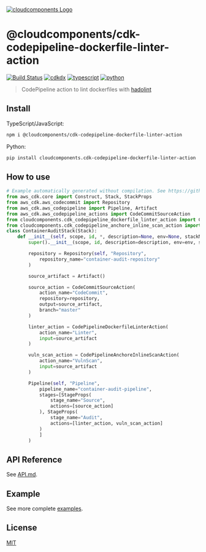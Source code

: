 [![cloudcomponents Logo](https://raw.githubusercontent.com/cloudcomponents/cdk-constructs/master/logo.png)](https://github.com/cloudcomponents/cdk-constructs)

# @cloudcomponents/cdk-codepipeline-dockerfile-linter-action

[![Build Status](https://travis-ci.org/cloudcomponents/cdk-constructs.svg?branch=master)](https://travis-ci.org/cloudcomponents/cdk-constructs)
[![cdkdx](https://img.shields.io/badge/buildtool-cdkdx-blue.svg)](https://github.com/hupe1980/cdkdx)
[![typescript](https://img.shields.io/badge/jsii-typescript-blueviolet.svg)](https://www.npmjs.com/package/@cloudcomponents/cdk-codepipeline-dockerfile-linter-action)
[![python](https://img.shields.io/badge/jsii-python-blueviolet.svg)](https://pypi.org/project/cloudcomponents.cdk-codepipeline-dockerfile-linter-action/)

> CodePipeline action to lint dockerfiles with [hadolint](https://github.com/hadolint/hadolint)

## Install

TypeScript/JavaScript:

```bash
npm i @cloudcomponents/cdk-codepipeline-dockerfile-linter-action
```

Python:

```bash
pip install cloudcomponents.cdk-codepipeline-dockerfile-linter-action
```

## How to use

```python
# Example automatically generated without compilation. See https://github.com/aws/jsii/issues/826
from aws_cdk.core import Construct, Stack, StackProps
from aws_cdk.aws_codecommit import Repository
from aws_cdk.aws_codepipeline import Pipeline, Artifact
from aws_cdk.aws_codepipeline_actions import CodeCommitSourceAction
from cloudcomponents.cdk_codepipeline_dockerfile_linter_action import CodePipelineDockerfileLinterAction
from cloudcomponents.cdk_codepipeline_anchore_inline_scan_action import CodePipelineAnchoreInlineScanAction
class ContainerAuditStack(Stack):
    def __init__(self, scope, id, *, description=None, env=None, stackName=None, tags=None, synthesizer=None, terminationProtection=None, analyticsReporting=None):
        super().__init__(scope, id, description=description, env=env, stackName=stackName, tags=tags, synthesizer=synthesizer, terminationProtection=terminationProtection, analyticsReporting=analyticsReporting)

        repository = Repository(self, "Repository",
            repository_name="container-audit-repository"
        )

        source_artifact = Artifact()

        source_action = CodeCommitSourceAction(
            action_name="CodeCommit",
            repository=repository,
            output=source_artifact,
            branch="master"
        )

        linter_action = CodePipelineDockerfileLinterAction(
            action_name="Linter",
            input=source_artifact
        )

        vuln_scan_action = CodePipelineAnchoreInlineScanAction(
            action_name="VulnScan",
            input=source_artifact
        )

        Pipeline(self, "Pipeline",
            pipeline_name="container-audit-pipeline",
            stages=[StageProps(
                stage_name="Source",
                actions=[source_action]
            ), StageProps(
                stage_name="Audit",
                actions=[linter_action, vuln_scan_action]
            )
            ]
        )
```

## API Reference

See [API.md](https://github.com/cloudcomponents/cdk-constructs/tree/master/packages/cdk-codepipeline-dockerfile-linter-action/API.md).

## Example

See more complete [examples](https://github.com/cloudcomponents/cdk-constructs/tree/master/examples).

## License

[MIT](https://github.com/cloudcomponents/cdk-constructs/tree/master/packages/cdk-codepipeline-dockerfile-linter-action/LICENSE)
